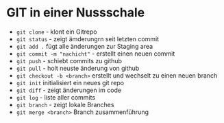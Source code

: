 # GIT in einer Nussschale

- `git clone` - klont ein Gitrepo
- `git status` - zeigt ämderungrn seit letzten commit
- `git add .` fügt alle änderungen zur Staging area
- `git commit -m "nachicht"` - erstellt einen neuen commit
- `git push` - schiebt commits zu github
- `git pull` - holt neuste änderung von github
- `git checkout -b <branch>` erstellt und wechselt zu einen neuen branch
- `git init` initialisiert ein neues git repo
- `git diff` - zeigt änderungen im code
- `git log` - liste aller commits
- `git branch` - zeigt lokale Branches
- `git merge <branch>` Branch zusammenführung
